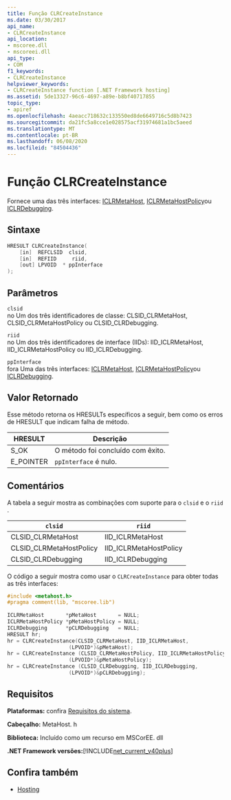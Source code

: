 ```yaml
---
title: Função CLRCreateInstance
ms.date: 03/30/2017
api_name:
- CLRCreateInstance
api_location:
- mscoree.dll
- mscoreei.dll
api_type:
- COM
f1_keywords:
- CLRCreateInstance
helpviewer_keywords:
- CLRCreateInstance function [.NET Framework hosting]
ms.assetid: 5de13327-96c6-4697-a89e-b8bf40717855
topic_type:
- apiref
ms.openlocfilehash: 4aeacc718632c133550ed8de6649716c5d8b7423
ms.sourcegitcommit: da21fc5a8cce1e028575acf31974681a1bc5aeed
ms.translationtype: MT
ms.contentlocale: pt-BR
ms.lasthandoff: 06/08/2020
ms.locfileid: "84504436"
---
```

# <a name="clrcreateinstance-function"></a>Função CLRCreateInstance
Fornece uma das três interfaces: [ICLRMetaHost](iclrmetahost-interface.md), [ICLRMetaHostPolicy](iclrmetahostpolicy-interface.md)ou [ICLRDebugging](../debugging/iclrdebugging-interface.md).  
  
## <a name="syntax"></a>Sintaxe  
  
```cpp  
HRESULT CLRCreateInstance(  
    [in]  REFCLSID  clsid,  
    [in]  REFIID     riid,  
    [out] LPVOID  * ppInterface  
);  
```  
  
## <a name="parameters"></a>Parâmetros  
 `clsid`  
 no Um dos três identificadores de classe: CLSID_CLRMetaHost, CLSID_CLRMetaHostPolicy ou CLSID_CLRDebugging.  
  
 `riid`  
 no Um dos três identificadores de interface (IIDs): IID_ICLRMetaHost, IID_ICLRMetaHostPolicy ou IID_ICLRDebugging.  
  
 `ppInterface`  
 fora Uma das três interfaces: [ICLRMetaHost](iclrmetahost-interface.md), [ICLRMetaHostPolicy](iclrmetahostpolicy-interface.md)ou [ICLRDebugging](../debugging/iclrdebugging-interface.md).  
  
## <a name="return-value"></a>Valor Retornado  
 Esse método retorna os HRESULTs específicos a seguir, bem como os erros de HRESULT que indicam falha de método.  
  
|HRESULT|Descrição|  
|-------------|-----------------|  
|S_OK|O método foi concluído com êxito.|  
|E_POINTER|`ppInterface` é nulo.|  
  
## <a name="remarks"></a>Comentários  
 A tabela a seguir mostra as combinações com suporte para o `clsid` e o `riid` .  
  
|`clsid`|`riid`|  
|--------------|------------|  
|CLSID_CLRMetaHost|IID_ICLRMetaHost|  
|CLSID_CLRMetaHostPolicy|IID_ICLRMetaHostPolicy|  
|CLSID_CLRDebugging|IID_ICLRDebugging|  
  
 O código a seguir mostra como usar o `CLRCreateInstance` para obter todas as três interfaces:  
  
```cpp  
#include <metahost.h>  
#pragma comment(lib, "mscoree.lib")  
  
ICLRMetaHost       *pMetaHost       = NULL;  
ICLRMetaHostPolicy *pMetaHostPolicy = NULL;  
ICLRDebugging      *pCLRDebugging   = NULL;  
HRESULT hr;  
hr = CLRCreateInstance(CLSID_CLRMetaHost, IID_ICLRMetaHost,  
                    (LPVOID*)&pMetaHost);  
hr = CLRCreateInstance (CLSID_CLRMetaHostPolicy, IID_ICLRMetaHostPolicy,  
                    (LPVOID*)&pMetaHostPolicy);  
hr = CLRCreateInstance (CLSID_CLRDebugging, IID_ICLRDebugging,  
                    (LPVOID*)&pCLRDebugging);  
```  
  
## <a name="requirements"></a>Requisitos  
 **Plataformas:** confira [Requisitos do sistema](../../get-started/system-requirements.md).  
  
 **Cabeçalho:** MetaHost. h  
  
 **Biblioteca:** Incluído como um recurso em MSCorEE. dll  
  
 **.NET Framework versões:**[!INCLUDE[net_current_v40plus](../../../../includes/net-current-v40plus-md.md)]  
  
## <a name="see-also"></a>Confira também

- [Hosting](index.md)
